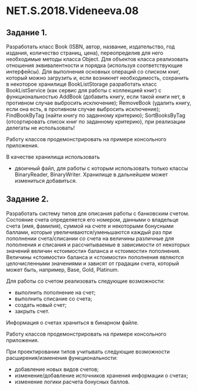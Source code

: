 # NET.S.2018.Videneeva.08

## Задание 1.

Разработать класс Book (ISBN, автор, название, издательство, год издания, количество страниц, цена), переопределив для него необходимые методы класса Object. Для объектов класса реализовать отношения эквивалентности и порядка (используя соответствующие интерфейсы). Для выполнения основных операций со списком книг, который можно загрузить и, если возникнет необходимость, сохранить в некоторое хранилище BookListStorage разработать класс BookListService (как сервис для работы с коллекцией книг) с функциональностью AddBook (добавить книгу, если такой книги нет, в противном случае выбросить исключение); RemoveBook (удалить книгу, если она есть, в противном случае выбросить исключение); FindBookByTag (найти книгу по заданному критерию); SortBooksByTag (отсортировать список книг по заданному критерию), при реализации делегаты не использовать!

Работу классов продемонстрировать на примере консольного приложения.

В качестве хранилища использовать
- двоичный файл, для работы с которым использовать только классы BinaryReader, BinaryWriter. Хранилище в дальнейшем может измениться добавиться.

## Задание 2.

Разработать систему типов для описания работы с банковским счетом. Состояние счета определяется его номером, данными о владельце счета (имя, фамилия), суммой на счете и некоторыми бонусными баллами, которые увеличиваются/уменьшаются каждый раз при пополнении счета/списании со счета на величины различные для пополнения и списания и рассчитываемые в зависимости от некоторых значений величин «стоимости» баланса и «стоимости» пополнения. Величины «стоимости» баланса и «стоимости» пополнения являются целочисленными значениями и зависят от градации счета, который может быть, например, Base, Gold, Platinum. 

Для работы со счетом реализовать следующие возможности: 
- выполнить пополнение на счет;
- выполнить списание со счета;
- создать новый счет;
- закрыть счет.

Информация о счетах храниться в бинарном файле.

Работу классов продемонстрировать на примере консольного приложения.

При проектировании типов учитывать следующие возможности расширения/изменения функциональности:
- добавление новых видов счетов;
- изменение/добавление источников хранения информации о счетах;
- изменение логики расчета бонусных баллов.
